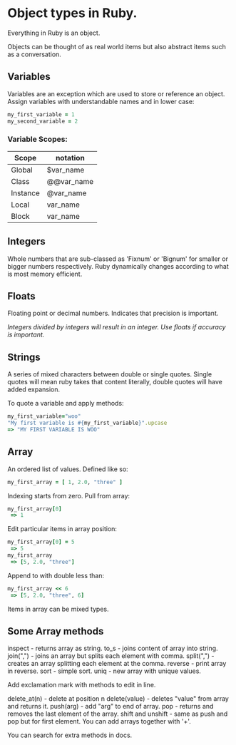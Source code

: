 # Object types in Ruby.

Everything in Ruby is an object.

Objects can be thought of as real world items but also abstract items such as a conversation.

## Variables

Variables are an exception which are used to store or reference an object. Assign variables with understandable names and in lower case:

```ruby
my_first_variable = 1
my_second_variable = 2
```

### Variable Scopes:

Scope    | notation
---------|-----------
Global   | $var_name
Class    | @@var_name
Instance | @var_name
Local    | var_name
Block    | var_name

## Integers
Whole numbers that are sub-classed as 'Fixnum' or 'Bignum' for smaller or bigger numbers respectively. Ruby dynamically changes according to what is most memory efficient.

## Floats
Floating point or decimal numbers. Indicates that precision is important. 

*Integers divided by integers will result in an integer. Use floats if accuracy is important.*

## Strings
A series of mixed characters between double or single quotes. Single quotes will mean ruby takes that content literally, double quotes will have added expansion. 

To quote a variable and apply methods:
```ruby
my_first_variable="woo"
"My first variable is #{my_first_variable}".upcase
=> "MY FIRST VARIABLE IS WOO"
```

## Array
An ordered list of values. Defined like so:
```ruby
my_first_array = [ 1, 2.0, "three" ]
```
Indexing starts from zero. Pull from array:
```ruby
my_first_array[0]
 => 1
```
Edit particular items in array position:
```ruby
my_first_array[0] = 5
 => 5
my_first_array
 => [5, 2.0, "three"]
```
Append to with double less than:
```ruby
my_first_array << 6
 => [5, 2.0, "three", 6]
```
Items in array can be mixed types.

## Some Array methods

inspect - returns array as string.
to_s - joins content of array into string.
join(",") - joins an array but splits each element with comma.
split(",") - creates an array splitting each element at the comma.
reverse - print array in reverse.
sort - simple sort.
uniq - new array with unique values.

Add exclamation mark with methods to edit in line.

delete_at(n) - delete at position n
delete(value) - deletes "value" from array and returns it.
push(arg) - add "arg" to end of array.
pop - returns and removes the last element of the array.
shift and unshift - same as push and pop but for first element.
You can add arrays together with '+'.

You can search for extra methods in docs.
